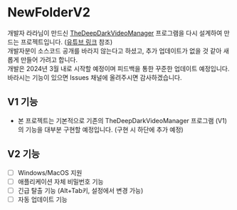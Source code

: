 # NewFolderV2
개발자 라라님이 만드신 [TheDeepDarkVideoManager](https://github.com/developerlala/TheDeepDarkVideoManager) 프로그램을 다시 설계하여 만드는 프로젝트입니다. ([유튜브 링크](https://www.youtube.com/watch?v=HfgeYyh_Kkc) 참조) \
개발자분이 소스코드 공개를 바라지 않는다고 하셨고, 추가 업데이트가 없을 것 같아 새롭게 만들어 가려고 합니다. \
개발은 2024년 3월 내로 시작할 예정이며 피드백을 통한 꾸준한 업데이트 예정입니다. \
바라시는 기능이 있으면 Issues 채널에 올려주시면 감사하겠습니다.

## V1 기능
- 본 프로젝트는 기본적으로 기존의 TheDeepDarkVideoManager 프로그램 (V1)의 기능을 대부분 구현할 예정입니다. (구현 시 하단에 추가 예정)

## V2 기능
- [ ] Windows/MacOS 지원
- [ ] 애플리케이션 자체 비밀번호 기능
- [ ] 긴급 탈출 기능 (Alt+Tab키, 설정에서 변경 가능)
- [ ] 자동 업데이트 기능
